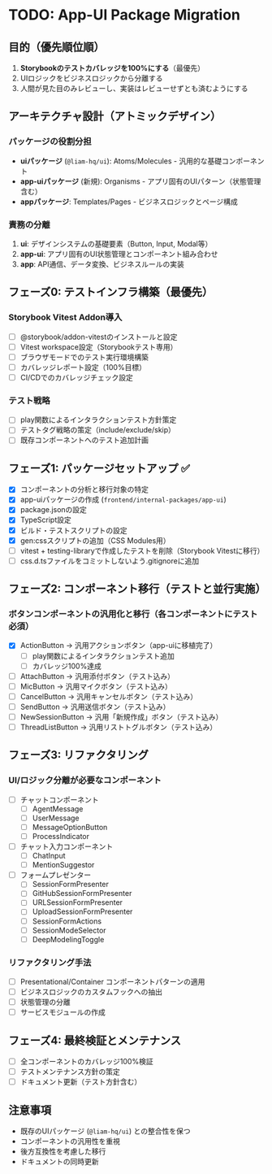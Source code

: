 # TODO: App-UI Package Migration

## 目的（優先順位順）
1. **Storybookのテストカバレッジを100%にする**（最優先）
2. UIロジックをビジネスロジックから分離する
3. 人間が見た目のみレビューし、実装はレビューせずとも済むようにする

## アーキテクチャ設計（アトミックデザイン）

### パッケージの役割分担
- **uiパッケージ** (`@liam-hq/ui`): Atoms/Molecules - 汎用的な基礎コンポーネント
- **app-uiパッケージ** (新規): Organisms - アプリ固有のUIパターン（状態管理含む）
- **appパッケージ**: Templates/Pages - ビジネスロジックとページ構成

### 責務の分離
1. **ui**: デザインシステムの基礎要素（Button, Input, Modal等）
2. **app-ui**: アプリ固有のUI状態管理とコンポーネント組み合わせ
3. **app**: API通信、データ変換、ビジネスルールの実装

## フェーズ0: テストインフラ構築（最優先）

### Storybook Vitest Addon導入
- [ ] @storybook/addon-vitestのインストールと設定
- [ ] Vitest workspace設定（Storybookテスト専用）
- [ ] ブラウザモードでのテスト実行環境構築
- [ ] カバレッジレポート設定（100%目標）
- [ ] CI/CDでのカバレッジチェック設定

### テスト戦略
- [ ] play関数によるインタラクションテスト方針策定
- [ ] テストタグ戦略の策定（include/exclude/skip）
- [ ] 既存コンポーネントへのテスト追加計画

## フェーズ1: パッケージセットアップ ✅
- [x] コンポーネントの分析と移行対象の特定
- [x] app-uiパッケージの作成 (`frontend/internal-packages/app-ui`)
- [x] package.jsonの設定
- [x] TypeScript設定
- [x] ビルド・テストスクリプトの設定
- [x] gen:cssスクリプトの追加（CSS Modules用）
- [ ] vitest + testing-libraryで作成したテストを削除（Storybook Vitestに移行）
- [ ] css.d.tsファイルをコミットしないよう.gitignoreに追加

## フェーズ2: コンポーネント移行（テストと並行実施）

### ボタンコンポーネントの汎用化と移行（各コンポーネントにテスト必須）
- [x] ActionButton → 汎用アクションボタン（app-uiに移植完了）
  - [ ] play関数によるインタラクションテスト追加
  - [ ] カバレッジ100%達成
- [ ] AttachButton → 汎用添付ボタン（テスト込み）
- [ ] MicButton → 汎用マイクボタン（テスト込み）
- [ ] CancelButton → 汎用キャンセルボタン（テスト込み）
- [ ] SendButton → 汎用送信ボタン（テスト込み）
- [ ] NewSessionButton → 汎用「新規作成」ボタン（テスト込み）
- [ ] ThreadListButton → 汎用リストトグルボタン（テスト込み）

## フェーズ3: リファクタリング

### UI/ロジック分離が必要なコンポーネント
- [ ] チャットコンポーネント
  - [ ] AgentMessage
  - [ ] UserMessage
  - [ ] MessageOptionButton
  - [ ] ProcessIndicator
- [ ] チャット入力コンポーネント
  - [ ] ChatInput
  - [ ] MentionSuggestor
- [ ] フォームプレゼンター
  - [ ] SessionFormPresenter
  - [ ] GitHubSessionFormPresenter
  - [ ] URLSessionFormPresenter
  - [ ] UploadSessionFormPresenter
  - [ ] SessionFormActions
  - [ ] SessionModeSelector
  - [ ] DeepModelingToggle

### リファクタリング手法
- [ ] Presentational/Container コンポーネントパターンの適用
- [ ] ビジネスロジックのカスタムフックへの抽出
- [ ] 状態管理の分離
- [ ] サービスモジュールの作成

## フェーズ4: 最終検証とメンテナンス
- [ ] 全コンポーネントのカバレッジ100%検証
- [ ] テストメンテナンス方針の策定
- [ ] ドキュメント更新（テスト方針含む）

## 注意事項
- 既存のUIパッケージ (`@liam-hq/ui`) との整合性を保つ
- コンポーネントの汎用性を重視
- 後方互換性を考慮した移行
- ドキュメントの同時更新
